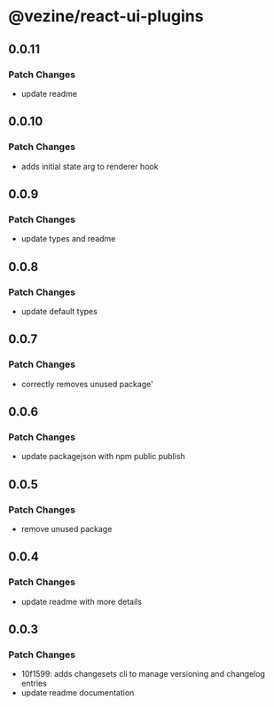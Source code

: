 # @vezine/react-ui-plugins

## 0.0.11

### Patch Changes

- update readme

## 0.0.10

### Patch Changes

- adds initial state arg to renderer hook

## 0.0.9

### Patch Changes

- update types and readme

## 0.0.8

### Patch Changes

- update default types

## 0.0.7

### Patch Changes

- correctly removes unused package'

## 0.0.6

### Patch Changes

- update packagejson with npm public publish

## 0.0.5

### Patch Changes

- remove unused package

## 0.0.4

### Patch Changes

- update readme with more details

## 0.0.3

### Patch Changes

- 10f1599: adds changesets cli to manage versioning and changelog entries
- update readme documentation

